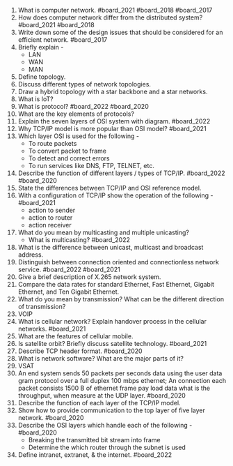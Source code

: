 1. What is computer network. #board_2021 #board_2018 #board_2017 
2. How does computer network differ from the distributed system? #board_2021 #board_2018 
3. Write down some of the design issues that should be considered for an efficient network. #board_2017 
4. Briefly explain -
	- LAN
	- WAN
	- MAN
5. Define topology.
6. Discuss different types of network topologies.
7. Draw a hybrid topology with a star backbone and a star networks.
8. What is IoT?
9. What is protocol? #board_2022 #board_2020 
10. What are the key elements of protocols?
11. Explain the seven layers of OSI system with diagram. #board_2022 
12. Why TCP/IP model is more popular than OSI model? #board_2021 
13. Which layer OSI is used for the following -
	- To route packets
	- To convert packet to frame
	- To detect and correct errors
	- To run services like DNS, FTP, TELNET, etc.
14. Describe the function of different layers / types of TCP/IP. #board_2022 #board_2020 
15. State the differences between TCP/IP and OSI reference model.
16. With a configuration of TCP/IP show the operation of the following - #board_2021 
	- action to sender
	- action to router
	- action receiver
17. What do you mean by multicasting and multiple unicasting?
	- What is multicasting? #board_2022 
18. What is the difference between unicast, multicast and broadcast address.
19. Distinguish between connection oriented and connectionless network service. #board_2022 #board_2021 
20. Give a brief description of X.265 network system.
21. Compare the data rates for standard Ethernet, Fast Ethernet, Gigabit Ethernet, and Ten Gigabit Ethernet.
22. What do you mean by transmission? What can be the different direction of transmission?
23. VOIP
24. What is cellular network? Explain handover process in the cellular networks. #board_2021  
25. What are the features of cellular mobile.
26. Is satellite orbit? Briefly discuss satellite technology. #board_2021 
27. Describe TCP header format. #board_2020 
28. What is network software? What are the major parts of it?
29. VSAT
30. An end system sends 50 packets per seconds data using the user data gram protocol over a full duplex 100 mbps ethernet; An connection each packet consists 1500 B of ethernet frame pay load data what is the throughput, when measure at the UDP layer. #board_2020 
31. Describe the function of each layer of the TCP/IP model.
32. Show how to provide communication to the top layer of five layer network. #board_2020 
33. Describe the OSI layers which handle each of the following - #board_2020 
	- Breaking the transmitted bit stream into frame
	- Determine the which router through the subnet is used
34. Define intranet, extranet, & the internet. #board_2022 